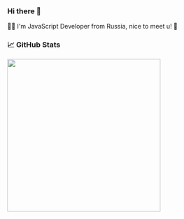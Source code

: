 ### Hi there 👋

🧛🏻 I'm JavaScript Developer from Russia, nice to meet u! 🧙


### 📈 GitHub Stats
  <img width="350px" align="left" src="https://github-readme-stats.vercel.app/api?username=gftx&theme=material-palenight&show_icons=true" />
